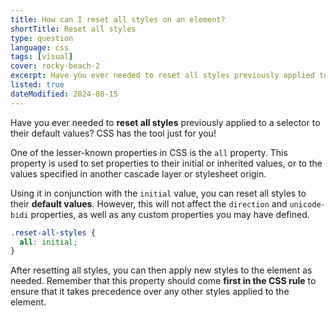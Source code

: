```yaml
---
title: How can I reset all styles on an element?
shortTitle: Reset all styles
type: question
language: css
tags: [visual]
cover: rocky-beach-2
excerpt: Have you ever needed to reset all styles previously applied to a selector to their default values? CSS has the tool just for you!
listed: true
dateModified: 2024-08-15
---
```


Have you ever needed to **reset all styles** previously applied to a selector to their default values? CSS has the tool just for you!

One of the lesser-known properties in CSS is the `all` property. This property is used to set properties to their initial or inherited values, or to the values specified in another cascade layer or stylesheet origin.

Using it in conjunction with the `initial` value, you can reset all styles to their **default values**. However, this will not affect the `direction` and `unicode-bidi` properties, as well as any custom properties you may have defined.

```css
.reset-all-styles {
  all: initial;
}
```

After resetting all styles, you can then apply new styles to the element as needed. Remember that this property should come **first in the CSS rule** to ensure that it takes precedence over any other styles applied to the element.
